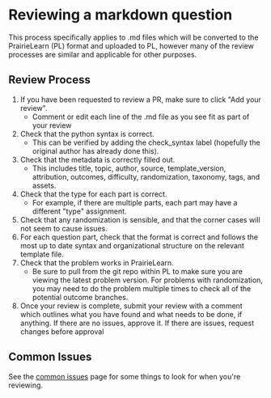 # Reviewing a markdown question

This process specifically applies to .md files which will be converted to the PrairieLearn (PL) format and uploaded to PL, however many of the review processes are similar and applicable for other purposes.

## Review Process

1. If you have been requested to review a PR, make sure to click "Add your review". 
    - Comment or edit each line of the .md file as you see fit as part of your review
1. Check that the python syntax is correct.
    - This can be verified by adding the check_syntax label (hopefully the original author has already done this).
1. Check that the metadata is correctly filled out. 
    - This includes title, topic, author, source, template_version, attribution, outcomes, difficulty, randomization, taxonomy, tags, and assets. 
1. Check that the type for each part is correct. 
    - For example, if there are multiple parts, each part may have a different "type" assignment. 
1. Check that any randomization is sensible, and that the corner cases will not seem to cause issues. 
1. For each question part, check that the format is correct and follows the most up to date syntax and organizational structure on the relevant template file. 
1. Check that the problem works in PrairieLearn.
    - Be sure to pull from the git repo within PL to make sure you are viewing the latest problem version.
    For problems with randomization, you may need to do the problem multiple times to check all of the potential outcome branches. 
1. Once your review is complete, submit your review with a comment which outlines what you have found and what needs to be done, if anything. 
    If there are no issues, approve it. If there are issues, request changes before approval

## Common Issues

See the [common issues](common_issues) page for some things to look for when you're reviewing.